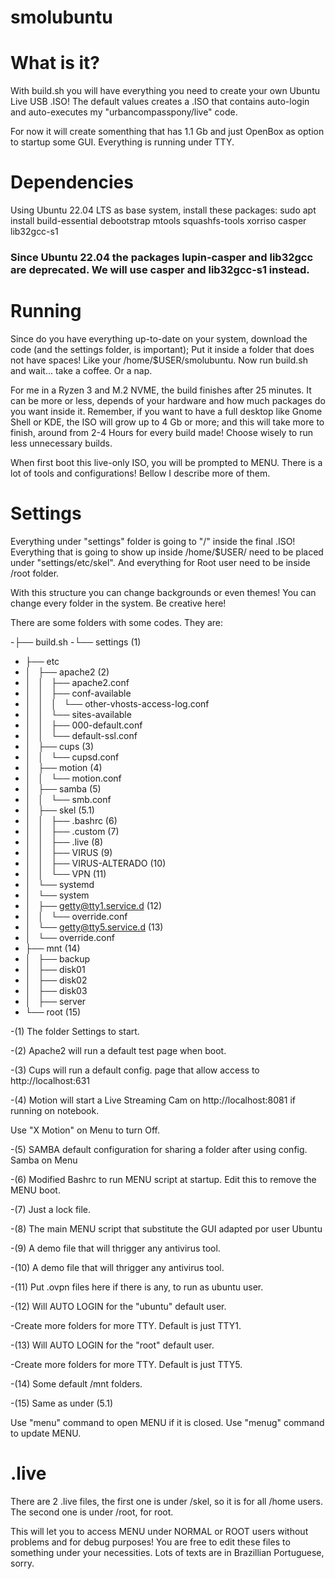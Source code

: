 # smolubuntu

# What is it?

With build.sh you will have everything you need to create your own Ubuntu Live USB .ISO!
The default values creates a .ISO that contains auto-login and auto-executes my "urbancompasspony/live" code.

For now it will create somenthing that has 1.1 Gb and just OpenBox as option to startup some GUI. 
Everything is running under TTY.

# Dependencies

Using Ubuntu 22.04 LTS as base system, install these packages:
sudo apt install build-essential debootstrap mtools squashfs-tools xorriso casper lib32gcc-s1

### Since Ubuntu 22.04 the packages lupin-casper and lib32gcc are deprecated. We will use casper and lib32gcc-s1 instead.

# Running

Since do you have everything up-to-date on your system, download the code (and the settings folder, is important);
Put it inside a folder that does not have spaces! Like your /home/$USER/smolubuntu.
Now run build.sh and wait... take a coffee. Or a nap.

For me in a Ryzen 3 and M.2 NVME, the build finishes after 25 minutes.
It can be more or less, depends of your hardware and how much packages do you want inside it.
Remember, if you want to have a full desktop like Gnome Shell or KDE, the ISO will grow up to 4 Gb or more; and this will take
more to finish, around from 2-4 Hours for every build made!
Choose wisely to run less unnecessary builds.

When first boot this live-only ISO, you will be prompted to MENU.
There is a lot of tools and configurations! Bellow I describe more of them.

# Settings

Everything under "settings" folder is going to "/" inside the final .ISO!
Everything that is going to show up inside /home/$USER/ need to be placed under "settings/etc/skel".
And everything for Root user need to be inside /root folder.

With this structure you can change backgrounds or even themes! You can change every folder in the system.
Be creative here!

There are some folders with some codes. They are:

-├── build.sh
-└── settings (1)
-    ├── etc
-    │   ├── apache2 (2)
-    │   │   ├── apache2.conf
-    │   │   ├── conf-available
-    │   │   │   └── other-vhosts-access-log.conf
-    │   │   └── sites-available
-    │   │       ├── 000-default.conf
-    │   │       └── default-ssl.conf
-    │   ├── cups (3)
-    │   │   └── cupsd.conf
-    │   ├── motion (4)
-    │   │   └── motion.conf
-    │   ├── samba (5)
-    │   │   └── smb.conf
-    │   ├── skel (5.1)
-    │   │   ├── .bashrc (6)
-    │   │   ├── .custom (7)
-    │   │   ├── .live (8)
-    │   │   ├── VIRUS (9)
-    │   │   ├── VIRUS-ALTERADO (10)
-    │   │   └── VPN (11)
-    │   └── systemd
-    │       └── system
-    │           ├── getty@tty1.service.d (12)
-    │           │   └── override.conf
-    │           └── getty@tty5.service.d (13)
-    │               └── override.conf
-    ├── mnt (14)
-    │   ├── backup
-    │   ├── disk01
-    │   ├── disk02
-    │   ├── disk03
-    │   ├── server
-    └── root (15)

-(1) The folder Settings to start.

-(2) Apache2 will run a default test page when boot.

-(3) Cups will run a default config. page that allow access to http://localhost:631

-(4) Motion will start a Live Streaming Cam on http://localhost:8081 if running on notebook.

Use "X Motion" on Menu to turn Off.

-(5) SAMBA default configuration for sharing a folder after using config. Samba on Menu

-(6) Modified Bashrc to run MENU script at startup. Edit this to remove the MENU boot.

-(7) Just a lock file.

-(8) The main MENU script that substitute the GUI adapted por user Ubuntu

-(9) A demo file that will thrigger any antivirus tool.

-(10) A demo file that will thrigger any antivirus tool.

-(11) Put .ovpn files here if there is any, to run as ubuntu user.

-(12) Will AUTO LOGIN for the "ubuntu" default user.

-Create more folders for more TTY. Default is just TTY1.

-(13) Will AUTO LOGIN for the "root" default user.

-Create more folders for more TTY. Default is just TTY5.

-(14) Some default /mnt folders.

-(15) Same as under (5.1)

Use "menu" command to open MENU if it is closed.
Use "menug" command to update MENU.

# .live

There are 2 .live files, the first one is under /skel, so it is for all /home users.
The second one is under /root, for root.

This will let you to access MENU under NORMAL or ROOT users without problems and for debug purposes!
You are free to edit these files to something under your necessities.
Lots of texts are in Brazillian Portuguese, sorry.
